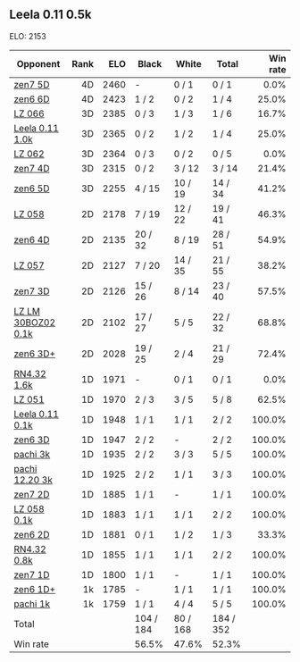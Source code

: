 ## Leela 0.11 0.5k ##

ELO: 2153

Opponent | Rank | ELO | Black | White | Total | Win rate
---------|-----:|----:|-------|-------|-------|-------:
[zen7 5D](zen7%205D.md) | 4D | 2460 | - | 0 / 1 | 0 / 1 | 0.0%
[zen6 6D](zen6%206D.md) | 4D | 2423 | 1 / 2 | 0 / 2 | 1 / 4 | 25.0%
[LZ 066](LZ%20066.md) | 3D | 2385 | 0 / 3 | 1 / 3 | 1 / 6 | 16.7%
[Leela 0.11 1.0k](Leela%200.11%201.0k.md) | 3D | 2365 | 0 / 2 | 1 / 2 | 1 / 4 | 25.0%
[LZ 062](LZ%20062.md) | 3D | 2364 | 0 / 3 | 0 / 2 | 0 / 5 | 0.0%
[zen7 4D](zen7%204D.md) | 3D | 2315 | 0 / 2 | 3 / 12 | 3 / 14 | 21.4%
[zen6 5D](zen6%205D.md) | 3D | 2255 | 4 / 15 | 10 / 19 | 14 / 34 | 41.2%
[LZ 058](LZ%20058.md) | 2D | 2178 | 7 / 19 | 12 / 22 | 19 / 41 | 46.3%
[zen6 4D](zen6%204D.md) | 2D | 2135 | 20 / 32 | 8 / 19 | 28 / 51 | 54.9%
[LZ 057](LZ%20057.md) | 2D | 2127 | 7 / 20 | 14 / 35 | 21 / 55 | 38.2%
[zen7 3D](zen7%203D.md) | 2D | 2126 | 15 / 26 | 8 / 14 | 23 / 40 | 57.5%
[LZ LM 30BOZ02 0.1k](LZ%20LM%2030BOZ02%200.1k.md) | 2D | 2102 | 17 / 27 | 5 / 5 | 22 / 32 | 68.8%
[zen6 3D+](zen6%203D+.md) | 2D | 2028 | 19 / 25 | 2 / 4 | 21 / 29 | 72.4%
[RN4.32 1.6k](RN4.32%201.6k.md) | 1D | 1971 | - | 0 / 1 | 0 / 1 | 0.0%
[LZ 051](LZ%20051.md) | 1D | 1970 | 2 / 3 | 3 / 5 | 5 / 8 | 62.5%
[Leela 0.11 0.1k](Leela%200.11%200.1k.md) | 1D | 1948 | 1 / 1 | 1 / 1 | 2 / 2 | 100.0%
[zen6 3D](zen6%203D.md) | 1D | 1947 | 2 / 2 | - | 2 / 2 | 100.0%
[pachi 3k](pachi%203k.md) | 1D | 1935 | 2 / 2 | 3 / 3 | 5 / 5 | 100.0%
[pachi 12.20 3k](pachi%2012.20%203k.md) | 1D | 1925 | 2 / 2 | 1 / 1 | 3 / 3 | 100.0%
[zen7 2D](zen7%202D.md) | 1D | 1885 | 1 / 1 | - | 1 / 1 | 100.0%
[LZ 058 0.1k](LZ%20058%200.1k.md) | 1D | 1883 | 1 / 1 | 1 / 1 | 2 / 2 | 100.0%
[zen6 2D](zen6%202D.md) | 1D | 1881 | 0 / 1 | 1 / 2 | 1 / 3 | 33.3%
[RN4.32 0.8k](RN4.32%200.8k.md) | 1D | 1855 | 1 / 1 | 1 / 1 | 2 / 2 | 100.0%
[zen7 1D](zen7%201D.md) | 1D | 1800 | 1 / 1 | - | 1 / 1 | 100.0%
[zen6 1D+](zen6%201D+.md) | 1k | 1785 | - | 1 / 1 | 1 / 1 | 100.0%
[pachi 1k](pachi%201k.md) | 1k | 1759 | 1 / 1 | 4 / 4 | 5 / 5 | 100.0%
Total | | | 104 / 184 | 80 / 168 | 184 / 352 | 
Win rate| | | 56.5% | 47.6% | 52.3% | 
